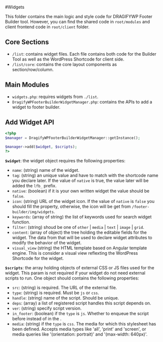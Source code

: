 #Widgets

This folder contains the main logic and style code for DRAGIFYWP Footer Builder tool. However, you can find the shared code in `root/modules` and client frontend code in `root/client` folder.

## Core Sections

* `/list`: contains widget files. Each file contains both code for the Builder Tool as well as the WordPress Shortcode for client side.
* `/list/core`: contains the core layout components as section/row/column.

## Main Modules

* `widgets.php`: requires widgets from `./list`.
* `DragifyWPFooterBuilderWidgetManager.php`: contains the APIs to add a widget to footer builder.

## Add Widget API

```php
<?php
$manager = DragifyWPFooterBuilderWidgetManager::getInstance();

$manager->add($widget, $scripts);
?>
```

**`$widget`**: the widget object requires the following properties:

* `name`: (string) name of the widget.
* `tag`: (string) an unique value and have to match with the shortcode name you declare later. If the value of `native` is true, the value later will be added the `lfb_` prefix.
* `native`: (boolean) if it is your own written widget the value should be `false`.
* `icon`: (string) URL of the widget icon. If the value of `native` is `false` you should fill the property, otherwise, the icon will be get from `/footer-builder/img/widgets`.
* `keywords`: (array of string) the list of keywords used for search widget function.
* `filter`: (string) shoud be one of `other` | `media` | `text` | `image` | `grid`.
* `content`: (array of object) the tree holding the editable fields for the widget. The data from that will be used to declare widget attributes to modify the behavior of the widget.
* `visual_view` (string) the HTML template based on Angular template engine. This is consider a visual view reflexting the WordPress Shortcode for the widget.

**`$scripts`**: the array holding objects of external CSS or JS files used for the widget. This param is not required if your widget do not need external scripts to run. One object should contains the following properties:

* `src`: (string) is required. The URL of the external file.
* `type`: (string) is required. Must be `js` or `css`.
* `handle`: (string) name of the script. Should be unique.
* `deps`: (array) a list of registered script handles this script depends on.
* `ver`: (string) specify script version.
* `in_footer`: (boolean) if the `type` is `js`. Whether to enqueue the script before </body> instead of in the <head>.
* `media`: (string) if the `type` is `css`. The media for which this stylesheet has been defined. Accepts media types like 'all', 'print' and 'screen', or media queries like '(orientation: portrait)' and '(max-width: 640px)'.
